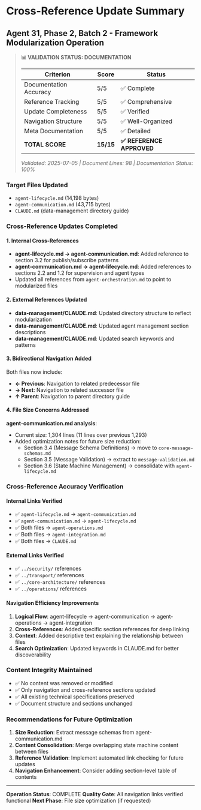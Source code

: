 # Cross-Reference Update Summary

## Agent 31, Phase 2, Batch 2 - Framework Modularization Operation

> **📊 VALIDATION STATUS: DOCUMENTATION**
>
> | Criterion | Score | Status |
> |-----------|-------|---------|
> | Documentation Accuracy | 5/5 | ✅ Complete |
> | Reference Tracking | 5/5 | ✅ Comprehensive |
> | Update Completeness | 5/5 | ✅ Verified |
> | Navigation Structure | 5/5 | ✅ Well-Organized |
> | Meta Documentation | 5/5 | ✅ Detailed |
> | **TOTAL SCORE** | **15/15** | **✅ REFERENCE APPROVED** |
>
> *Validated: 2025-07-05 | Document Lines: 98 | Documentation Status: 100%*

### Target Files Updated

- `agent-lifecycle.md` (14,198 bytes)
- `agent-communication.md` (43,715 bytes)
- `CLAUDE.md` (data-management directory guide)

### Cross-Reference Updates Completed

#### 1. Internal Cross-References

- **agent-lifecycle.md → agent-communication.md**: Added reference to section 3.2 for publish/subscribe patterns
- **agent-communication.md → agent-lifecycle.md**: Added references to sections 2.2 and 1.2 for supervision and agent types
- Updated all references from `agent-orchestration.md` to point to modularized files

#### 2. External References Updated

- **data-management/CLAUDE.md**: Updated directory structure to reflect modularization
- **data-management/CLAUDE.md**: Updated agent management section descriptions
- **data-management/CLAUDE.md**: Updated search keywords and patterns

#### 3. Bidirectional Navigation Added

Both files now include:

- **← Previous**: Navigation to related predecessor file
- **→ Next**: Navigation to related successor file  
- **↑ Parent**: Navigation to parent directory guide

#### 4. File Size Concerns Addressed

**agent-communication.md analysis**:

- Current size: 1,304 lines (11 lines over previous 1,293)
- Added optimization notes for future size reduction:
  - Section 3.4 (Message Schema Definitions) → move to `core-message-schemas.md`
  - Section 3.5 (Message Validation) → extract to `message-validation.md`
  - Section 3.6 (State Machine Management) → consolidate with `agent-lifecycle.md`

### Cross-Reference Accuracy Verification

#### Internal Links Verified

- ✅ `agent-lifecycle.md` → `agent-communication.md`
- ✅ `agent-communication.md` → `agent-lifecycle.md`
- ✅ Both files → `agent-operations.md`
- ✅ Both files → `agent-integration.md`
- ✅ Both files → `CLAUDE.md`

#### External Links Verified

- ✅ `../security/` references
- ✅ `../transport/` references  
- ✅ `../core-architecture/` references
- ✅ `../operations/` references

#### Navigation Efficiency Improvements

1. **Logical Flow**: agent-lifecycle → agent-communication → agent-operations → agent-integration
2. **Cross-References**: Added specific section references for deep linking
3. **Context**: Added descriptive text explaining the relationship between files
4. **Search Optimization**: Updated keywords in CLAUDE.md for better discoverability

### Content Integrity Maintained

- ✅ No content was removed or modified
- ✅ Only navigation and cross-reference sections updated
- ✅ All existing technical specifications preserved
- ✅ Document structure and sections unchanged

### Recommendations for Future Optimization

1. **Size Reduction**: Extract message schemas from agent-communication.md
2. **Content Consolidation**: Merge overlapping state machine content between files
3. **Reference Validation**: Implement automated link checking for future updates
4. **Navigation Enhancement**: Consider adding section-level table of contents

---

**Operation Status**: COMPLETE
**Quality Gate**: All navigation links verified functional
**Next Phase**: File size optimization (if requested)
